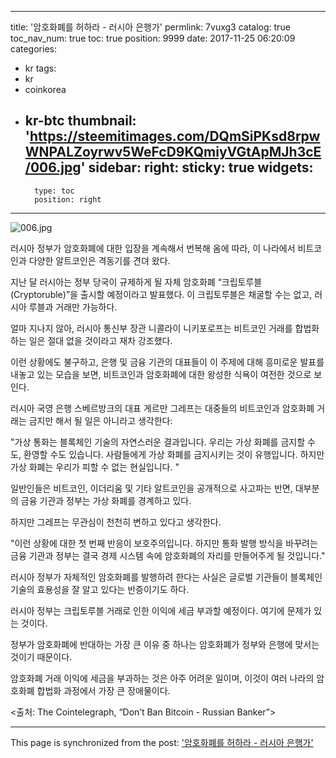 
---
title: '암호화폐를 허하라 - 러시아 은행가'
permlink: 7vuxg3
catalog: true
toc_nav_num: true
toc: true
position: 9999
date: 2017-11-25 06:20:09
categories:
- kr
tags:
- kr
- coinkorea
- kr-btc
thumbnail: 'https://steemitimages.com/DQmSiPKsd8rpwWNPALZoyrwv5WeFcD9KQmiyVGtApMJh3cE/006.jpg'
sidebar:
    right:
        sticky: true
widgets:
    -
        type: toc
        position: right
---


![006.jpg](https://steemitimages.com/DQmSiPKsd8rpwWNPALZoyrwv5WeFcD9KQmiyVGtApMJh3cE/006.jpg)

러시아 정부가 암호화폐에 대한 입장을 계속해서 번복해 옴에 따라, 이 나라에서 비트코인과 다양한 알트코인은 격동기를 견뎌 왔다.

지난 달 러시아는 정부 당국이 규제하게 될 자체 암호화폐 “크립토루블(Cryptoruble)”을 출시할 예정이라고 발표했다.  이 크립토루블은 채굴할 수는 없고, 러시아 루블과 거래만 가능하다. 

얼마 지나지 않아, 러시아 통신부 장관 니콜라이 니키포로프는 비트코인 거래를 합법화하는 일은 절대 없을 것이라고 재차 강조했다.

이런 상황에도 불구하고, 은행 및 금융 기관의 대표들이 이 주제에 대해 흥미로운 발표를 내놓고 있는 모습을 보면, 비트코인과 암호화폐에 대한 왕성한 식욕이 여전한 것으로 보인다. 

러시아 국영 은행 스베르방크의 대표 게르만 그레프는 대중들의 비트코인과 암호화폐 거래는 금지만 해서 될 일은 아니라고 생각한다: 

"가상 통화는 블록체인 기술의 자연스러운 결과입니다.  우리는 가상 화폐를 금지할 수도, 환영할 수도 있습니다.  사람들에게 가상 화폐를 금지시키는 것이 유행입니다.  하지만 가상 화폐는 우리가 피할 수 없는 현실입니다. "

일반인들은 비트코인, 이더리움 및 기타 알트코인을 공개적으로 사고파는 반면, 대부분의 금융 기관과 정부는 가상 화폐를 경계하고 있다.

하지만 그레프는 무관심이 천천히 변하고 있다고 생각한다.

"이런 상황에 대한 첫 번째 반응이 보호주의입니다.  하지만 통화 발행 방식을 바꾸려는 금융 기관과 정부는 결국 경제 시스템 속에 암호화폐의 자리를 만들어주게 될 것입니다."

러시아 정부가 자체적인 암호화폐를 발행하려 한다는 사실은 글로벌 기관들이 블록체인 기술의 효용성을 잘 알고 있다는 반증이기도 하다.

러시아 정부는 크립토루블 거래로 인한 이익에 세금 부과할 예정이다. 여기에 문제가 있는 것이다. 

정부가 암호화폐에 반대하는 가장 큰 이유 중 하나는 암호화폐가 정부와 은행에 맞서는 것이기 때문이다. 

암호화폐 거래 이익에 세금을 부과하는 것은 아주 어려운 일이며, 이것이 여러 나라의 암호화폐 합법화 과정에서 가장 큰 장애물이다.

<출처: The Cointelegraph, “Don’t Ban Bitcoin - Russian Banker”>

- - -

This page is synchronized from the post: ['암호화폐를 허하라 - 러시아 은행가'](https://steemit.com/@pius.pius/7vuxg3)
